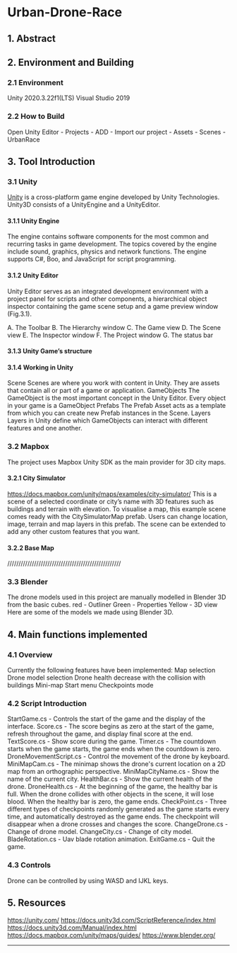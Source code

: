 # Urban-Drone-Race

## 1. Abstract

## 2. Environment and Building

### 2.1 Environment
Unity 2020.3.22f1(LTS)
Visual Studio 2019
### 2.2 How to Build
Open Unity Editor - Projects - ADD - Import our project - Assets - Scenes - UrbanRace


## 3. Tool Introduction

### 3.1 Unity

[Unity](https://en.wikipedia.org/wiki/Unity_(game_engine)) is a cross-platform game engine developed by Unity Technologies. Unity3D consists of a UnityEngine and a UnityEditor. 

#### 3.1.1 Unity Engine

The engine contains software components for the most common and recurring tasks in game development. The topics covered by the engine include sound, graphics, physics and network functions. The engine supports C#, Boo, and JavaScript for script programming.

#### 3.1.2 Unity Editor

Unity Editor serves as an integrated development environment with a project panel for scripts and other components, a hierarchical object inspector containing the game scene setup and a game preview window (Fig.3.1).

A. The Toolbar
B. The Hierarchy window
C. The Game view
D. The Scene view
E. The Inspector window
F. The Project window
G. The status bar

#### 3.1.3 Unity Game’s structure


#### 3.1.4 Working in Unity

Scene
Scenes are where you work with content in Unity. They are assets that contain all or part of a game or application.
GameObjects
The GameObject is the most important concept in the Unity Editor. Every object in your game is a GameObject
Prefabs
The Prefab Asset acts as a template from which you can create new Prefab instances in the Scene.
Layers
Layers in Unity define which GameObjects can interact with different features and one another.

### 3.2 Mapbox

The project uses Mapbox Unity SDK as the main provider for 3D city maps. 

#### 3.2.1 City Simulator

https://docs.mapbox.com/unity/maps/examples/city-simulator/
This is a scene of a selected coordinate or city’s name with 3D features  such as buildings and terrain with elevation. To visualise a map, this example scene comes ready with the CitySimulatorMap prefab.
Users can change location, image, terrain and map layers in this prefab. The scene can be extended to add any other custom features that you want.

#### 3.2.2 Base Map

///////////////////////////////////////////////////

### 3.3 Blender

The drone models used in this project are manually modelled in Blender 3D from the basic cubes.
red - Outliner
Green - Properties
Yellow - 3D view
Here are some of the models we made using Blender 3D.

## 4. Main functions implemented

### 4.1 Overview

Currently the following features have been implemented:
Map selection
Drone model selection
Drone health decrease with the collision with buildings
Mini-map
Start menu
Checkpoints mode

### 4.2 Script Introduction

StartGame.cs - Controls the start of the game and the display of the interface.
Score.cs - The score begins as zero at the start of the game, refresh throughout the game, and display final score at the end.
TextScore.cs - Show score during the game.
Timer.cs - The countdown starts when the game starts, the game ends when the countdown is zero.
DroneMovementScript.cs - Control the movement of the drone by keyboard.
MiniMapCam.cs - The minimap shows the drone's current location on a 2D map from an orthographic perspective.
MiniMapCityName.cs - Show the name of the current city.
HealthBar.cs - Show the current health of the drone.
DroneHealth.cs - At the beginning of the game, the healthy bar is full. When the drone collides with other objects in the scene, it will lose blood. When the healthy bar is zero, the game ends.
CheckPoint.cs - Three different types of checkpoints randomly generated as the game starts every time, and automatically destroyed as the game ends. The checkpoint will disappear when a drone crosses and changes the score.
ChangeDrone.cs - Change of drone model.
ChangeCity.cs - Change of city model.
BladeRotation.cs - Uav blade rotation animation.
ExitGame.cs - Quit the game.

### 4.3 Controls

Drone can be controlled by using WASD and IJKL keys.

## 5. Resources

https://unity.com/
https://docs.unity3d.com/ScriptReference/index.html
https://docs.unity3d.com/Manual/index.html
https://docs.mapbox.com/unity/maps/guides/
https://www.blender.org/

---------------------------------------------